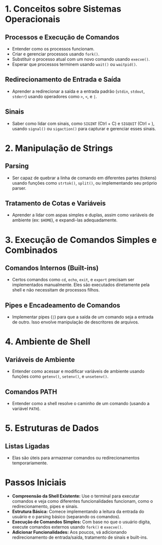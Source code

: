 # 1. Conceitos sobre Sistemas Operacionais

## Processos e Execução de Comandos
- Entender como os processos funcionam.
- Criar e gerenciar processos usando `fork()`.
- Substituir o processo atual com um novo comando usando `execve()`.
- Esperar que processos terminem usando `wait()` ou `waitpid()`.

## Redirecionamento de Entrada e Saída
- Aprender a redirecionar a saída e a entrada padrão (`stdin`, `stdout`, `stderr`) usando operadores como `>`, `<`, e `|`.

## Sinais
- Saber como lidar com sinais, como `SIGINT` (Ctrl + C) e `SIGQUIT` (Ctrl + \), usando `signal()` ou `sigaction()` para capturar e gerenciar esses sinais.

# 2. Manipulação de Strings

## Parsing
- Ser capaz de quebrar a linha de comando em diferentes partes (tokens) usando funções como `strtok()`, `split()`, ou implementando seu próprio parser.

## Tratamento de Cotas e Variáveis
- Aprender a lidar com aspas simples e duplas, assim como variáveis de ambiente (ex: `$HOME`), e expandi-las adequadamente.

# 3. Execução de Comandos Simples e Combinados

## Comandos Internos (Built-ins)
- Certos comandos como `cd`, `echo`, `exit`, e `export` precisam ser implementados manualmente. Eles são executados diretamente pela shell e não necessitam de processos filhos.

## Pipes e Encadeamento de Comandos
- Implementar pipes (`|`) para que a saída de um comando seja a entrada de outro. Isso envolve manipulação de descritores de arquivos.

# 4. Ambiente de Shell

## Variáveis de Ambiente
- Entender como acessar e modificar variáveis de ambiente usando funções como `getenv()`, `setenv()`, e `unsetenv()`.

## Comandos PATH
- Entender como a shell resolve o caminho de um comando (usando a variável `PATH`).

# 5. Estruturas de Dados

## Listas Ligadas
- Elas são úteis para armazenar comandos ou redirecionamentos temporariamente.

# Passos Iniciais
- **Compreensão da Shell Existente:** Use o terminal para executar comandos e veja como diferentes funcionalidades funcionam, como o redirecionamento, pipes e sinais.
- **Estrutura Básica:** Comece implementando a leitura da entrada do usuário e o parsing básico (separando os comandos).
- **Execução de Comandos Simples:** Com base no que o usuário digita, execute comandos externos usando `fork()` e `execve()`.
- **Adicionar Funcionalidades:** Aos poucos, vá adicionando redirecionamento de entrada/saída, tratamento de sinais e built-ins.
